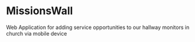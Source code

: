 MissionsWall
============

Web Application for adding service opportunities to our hallway monitors in church via mobile device
